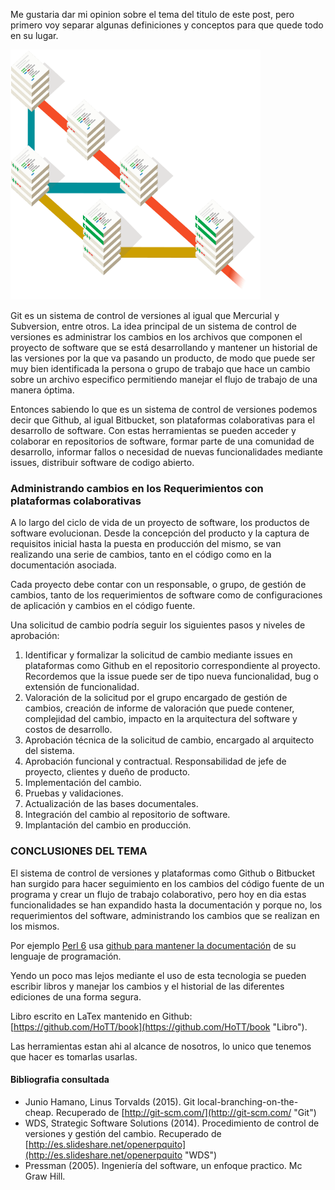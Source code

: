 <!-- 
.. title: Ingeniería de Requerimientos en plataformas colaborativas
.. slug: ingenieria-de-requerimientos-en-plataformas-colaborativas
.. date: 2015-05-10 18:22:32 UTC-03:00
.. tags: 
.. category: 
.. link: 
.. description: 
.. type: text
.. author: Matias Sticchi
-->

Me gustaria dar mi opinion sobre el tema del titulo de este post, pero primero voy separar algunas definiciones y conceptos para que quede todo en su lugar.

<img src="/images/branching.png" alt="Branching" title="Control de versiones" width=400 height=400 />

Git es un sistema de control de versiones al igual que Mercurial y Subversion, entre otros. La idea principal de un sistema de control de versiones es administrar los cambios en los archivos que componen el proyecto de software que se está desarrollando y mantener un historial de las versiones por la que va pasando un producto, de modo que puede ser muy bien identificada la persona o grupo de trabajo que hace un cambio sobre un archivo especifico permitiendo manejar el flujo de trabajo de una manera óptima.

Entonces sabiendo lo que es un sistema de control de versiones podemos decir que Github, al igual Bitbucket, son plataformas colaborativas para el desarrollo de software. Con estas herramientas se pueden acceder y colaborar en repositorios de software, formar parte de una comunidad de desarrollo, informar fallos o necesidad de nuevas funcionalidades mediante issues, distribuir software de codigo abierto.

### Administrando cambios en los Requerimientos con plataformas colaborativas

A lo largo del ciclo de vida de un proyecto de software, los productos de software evolucionan. Desde la concepción del producto y la captura de requisitos inicial hasta la puesta en producción del mismo, se van realizando una serie de cambios, tanto en el código como en la documentación asociada.

Cada proyecto debe contar con un responsable, o grupo, de gestión de cambios, tanto de los requerimientos de software como de configuraciones de aplicación y cambios en el código fuente. 

Una solicitud de cambio podría seguir los siguientes pasos y niveles de aprobación:

1.  Identificar y formalizar la solicitud de cambio mediante issues en plataformas como Github en el repositorio correspondiente al proyecto. Recordemos que la issue puede ser de tipo nueva funcionalidad, bug o extensión de funcionalidad.
2.  Valoración de la solicitud por el grupo encargado de gestión de cambios, creación de informe de valoración que puede contener, complejidad del cambio, impacto en la arquitectura del software y costos de desarrollo.
3.  Aprobación técnica de la solicitud de cambio, encargado al arquitecto del sistema.
4.  Aprobación funcional y contractual. Responsabilidad de jefe de proyecto, clientes y dueño de producto.
5.  Implementación del cambio.
6.  Pruebas y validaciones.
7.  Actualización de las bases documentales.
8.  Integración del cambio al repositorio de software.
9.  Implantación del cambio en producción.

### CONCLUSIONES DEL TEMA

El sistema de control de versiones y plataformas como Github o Bitbucket han surgido para hacer seguimiento en los cambios del código fuente de un programa y crear un flujo de trabajo colaborativo, pero hoy en dia estas funcionalidades se han expandido hasta la documentación y porque no, los requerimientos del software, administrando los cambios que se realizan en los mismos. 

Por ejemplo [Perl 6](http://doc.perl6.org/ "Perl 6") usa [github para mantener la documentación](https://github.com/perl6/doc "Perl 6 doc") de su lenguaje de programación.

Yendo un poco mas lejos mediante el uso de esta tecnologia se pueden escribir libros y manejar los cambios y el historial de las diferentes ediciones de una forma segura.

Libro escrito en LaTex mantenido en Github: [https://github.com/HoTT/book](https://github.com/HoTT/book "Libro").

Las herramientas estan ahi al alcance de nosotros, lo unico que tenemos que hacer es tomarlas usarlas.

#### Bibliografia consultada

*  Junio Hamano, Linus Torvalds (2015). Git local-branching-on-the-cheap. Recuperado de [http://git-scm.com/](http://git-scm.com/ "Git")
*  WDS, Strategic Software Solutions (2014). Procedimiento de control de versiones y gestión del cambio. Recuperado de [http://es.slideshare.net/openerpquito](http://es.slideshare.net/openerpquito "WDS")
*  Pressman (2005). Ingeniería del software, un enfoque practico. Mc Graw Hill.

